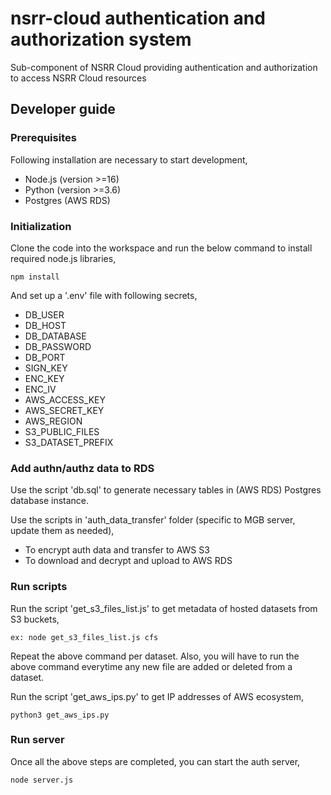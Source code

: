 # nsrr-cloud authentication and authorization system

Sub-component of NSRR Cloud providing authentication and authorization to access NSRR Cloud resources

## Developer guide

### Prerequisites
Following installation are necessary to start development,
- Node.js (version >=16)
- Python (version >=3.6)
- Postgres (AWS RDS)

### Initialization

Clone the code into the workspace and run the below command to install required node.js libraries,

`npm install`

And set up a '.env' file with following secrets,
- DB_USER
- DB_HOST
- DB_DATABASE
- DB_PASSWORD
- DB_PORT
- SIGN_KEY
- ENC_KEY
- ENC_IV
- AWS_ACCESS_KEY
- AWS_SECRET_KEY
- AWS_REGION
- S3_PUBLIC_FILES
- S3_DATASET_PREFIX


### Add authn/authz data to RDS

Use the script 'db.sql' to generate necessary tables in (AWS RDS) Postgres database instance.

Use the scripts in 'auth_data_transfer' folder (specific  to MGB server, update them as needed),
- To encrypt auth data and transfer to AWS S3
- To download and decrypt and upload to AWS RDS 

### Run scripts

Run the script 'get_s3_files_list.js' to get metadata of hosted datasets from S3 buckets,

`ex: node get_s3_files_list.js cfs`

Repeat the above command per dataset. Also, you will have to run the above command everytime any new file are added or deleted from a dataset.

Run the script 'get_aws_ips.py' to get IP addresses of AWS ecosystem,

`python3 get_aws_ips.py`

### Run server

Once all the above steps are completed, you can start the auth server,

`node server.js`